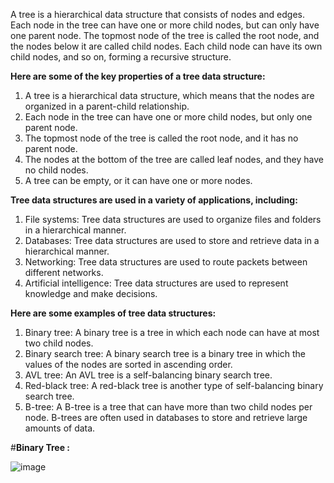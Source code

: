 A tree is a hierarchical data structure that consists of nodes and edges. Each node in the tree can have one or more child nodes, but can only have one parent node. The topmost node of the tree is called the root node, and the nodes below it are called child nodes. Each child node can have its own child nodes, and so on, forming a recursive structure.

**Here are some of the key properties of a tree data structure:**

1. A tree is a hierarchical data structure, which means that the nodes are organized in a parent-child relationship.
2. Each node in the tree can have one or more child nodes, but only one parent node.
3. The topmost node of the tree is called the root node, and it has no parent node.
4. The nodes at the bottom of the tree are called leaf nodes, and they have no child nodes.
5. A tree can be empty, or it can have one or more nodes.

**Tree data structures are used in a variety of applications, including:**

1. File systems: Tree data structures are used to organize files and folders in a hierarchical manner.
2. Databases: Tree data structures are used to store and retrieve data in a hierarchical manner.
3. Networking: Tree data structures are used to route packets between different networks.
4. Artificial intelligence: Tree data structures are used to represent knowledge and make decisions.

**Here are some examples of tree data structures:**

  1. Binary tree: A binary tree is a tree in which each node can have at most two child nodes.
  2. Binary search tree: A binary search tree is a binary tree in which the values of the nodes are sorted in ascending order.
  3. AVL tree: An AVL tree is a self-balancing binary search tree.
  4. Red-black tree: A red-black tree is another type of self-balancing binary search tree.
  5. B-tree: A B-tree is a tree that can have more than two child nodes per node. B-trees are often used in databases to store and retrieve large amounts of data.

#**Binary Tree :**

![image](https://github.com/govindraj-7c/Java-DSA/assets/126868326/9a196d35-e4a6-4ad3-b7cb-a8833d379da4)

